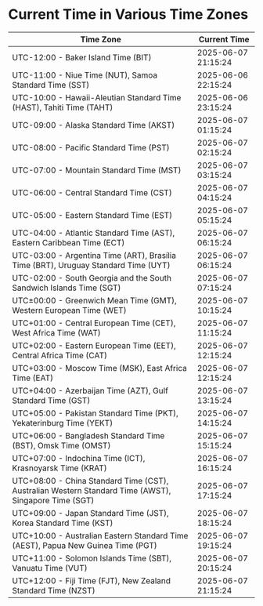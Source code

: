 # Current Time in Various Time Zones

| Time Zone | Current Time |
|-----------|--------------|
| UTC-12:00 - Baker Island Time (BIT) | 2025-06-07 21:15:24 |
| UTC-11:00 - Niue Time (NUT), Samoa Standard Time (SST) | 2025-06-06 22:15:24 |
| UTC-10:00 - Hawaii-Aleutian Standard Time (HAST), Tahiti Time (TAHT) | 2025-06-06 23:15:24 |
| UTC-09:00 - Alaska Standard Time (AKST) | 2025-06-07 01:15:24 |
| UTC-08:00 - Pacific Standard Time (PST) | 2025-06-07 02:15:24 |
| UTC-07:00 - Mountain Standard Time (MST) | 2025-06-07 03:15:24 |
| UTC-06:00 - Central Standard Time (CST) | 2025-06-07 04:15:24 |
| UTC-05:00 - Eastern Standard Time (EST) | 2025-06-07 05:15:24 |
| UTC-04:00 - Atlantic Standard Time (AST), Eastern Caribbean Time (ECT) | 2025-06-07 06:15:24 |
| UTC-03:00 - Argentina Time (ART), Brasília Time (BRT), Uruguay Standard Time (UYT) | 2025-06-07 06:15:24 |
| UTC-02:00 - South Georgia and the South Sandwich Islands Time (SGT) | 2025-06-07 07:15:24 |
| UTC±00:00 - Greenwich Mean Time (GMT), Western European Time (WET) | 2025-06-07 10:15:24 |
| UTC+01:00 - Central European Time (CET), West Africa Time (WAT) | 2025-06-07 11:15:24 |
| UTC+02:00 - Eastern European Time (EET), Central Africa Time (CAT) | 2025-06-07 12:15:24 |
| UTC+03:00 - Moscow Time (MSK), East Africa Time (EAT) | 2025-06-07 12:15:24 |
| UTC+04:00 - Azerbaijan Time (AZT), Gulf Standard Time (GST) | 2025-06-07 13:15:24 |
| UTC+05:00 - Pakistan Standard Time (PKT), Yekaterinburg Time (YEKT) | 2025-06-07 14:15:24 |
| UTC+06:00 - Bangladesh Standard Time (BST), Omsk Time (OMST) | 2025-06-07 15:15:24 |
| UTC+07:00 - Indochina Time (ICT), Krasnoyarsk Time (KRAT) | 2025-06-07 16:15:24 |
| UTC+08:00 - China Standard Time (CST), Australian Western Standard Time (AWST), Singapore Time (SGT) | 2025-06-07 17:15:24 |
| UTC+09:00 - Japan Standard Time (JST), Korea Standard Time (KST) | 2025-06-07 18:15:24 |
| UTC+10:00 - Australian Eastern Standard Time (AEST), Papua New Guinea Time (PGT) | 2025-06-07 19:15:24 |
| UTC+11:00 - Solomon Islands Time (SBT), Vanuatu Time (VUT) | 2025-06-07 20:15:24 |
| UTC+12:00 - Fiji Time (FJT), New Zealand Standard Time (NZST) | 2025-06-07 21:15:24 |
